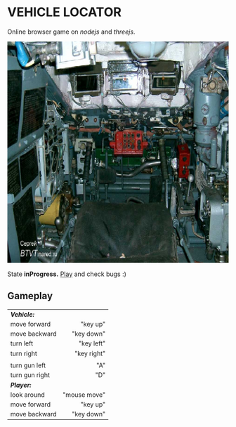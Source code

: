 
# VEHICLE LOCATOR 

Online browser game on *nodejs* and *threejs*.  
  
  
![pic](https://raw.githubusercontent.com/fire888/locator/master/jsScene/back.jpg)  
  
  
State **inProgress.**  [Play](http://js.otrisovano.ru/tests/180316Locator/01) and check bugs :)

Gameplay
------------ 
||| 
| -------------------- | ------------------:|
| **_Vehicle:_**       |                    |
| move forward         | "key up"           |
| move backward        | "key down"         |
| turn left            | "key left"         |
| turn right           | "key right"        |
| 	                   |                    |
|turn gun left         | "A"                |  
|turn gun right        | "D"                |  
| **_Player:_**        |                    |
|look around           | "mouse move"       |  
|move forward          | "key up"           |
|move backward         | "key down"         |
